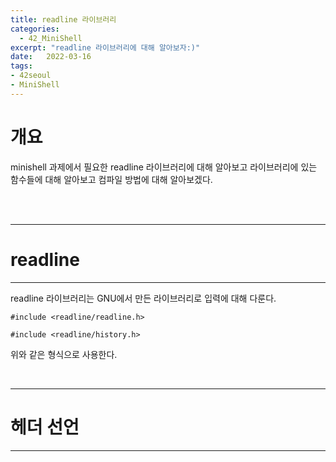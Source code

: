 ```yaml
---
title: readline 라이브러리
categories: 
  - 42_MiniShell
excerpt: "readline 라이브러리에 대해 알아보자:)"
date:   2022-03-16
tags:
- 42seoul
- MiniShell
---
```


# 개요

minishell 과제에서 필요한 readline 라이브러리에 대해 알아보고 라이브러리에 있는 함수들에 대해 알아보고 컴파일 방법에 대해 알아보겠다.

<br />
<br />

---

# readline

---

readline 라이브러리는 GNU에서 만든 라이브러리로 입력에 대해 다룬다.

`#include <readline/readline.h>`

`#include <readline/history.h>`

위와 같은 형식으로 사용한다.


<br />

---

# 헤더 선언

---

